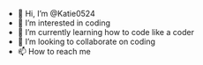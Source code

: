 - 👋 Hi, I’m @Katie0524
- 👀 I’m interested in coding
- 🌱 I’m currently learning how to code like a coder
- 💞️ I’m looking to collaborate on coding
- 📫 How to reach me

<!---
Katie0524/Katie0524 is a ✨ special ✨ repository because its `README.md` (this file) appears on your GitHub profile.
You can click the Preview link to take a look at your changes.
--->
